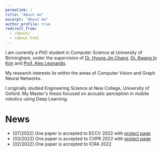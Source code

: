 ```yaml
---
permalink: /
title: "About me"
excerpt: "About me"
author_profile: true
redirect_from: 
  - /about/
  - /about.html
---
```


I am currently a PhD student in Computer Science at University of Birmingham, under the supervision of [Dr. Hyung Jin Chang](https://hyungjinchang.wordpress.com/), [Dr. Kwang In Kim](https://sites.google.com/view/kimki) and [Prof. Ales Leonardis](https://www.cs.bham.ac.uk/~leonarda/).

My research interests lie within the areas of Computer Vision and Graph Neural Networks.

I originally studied Engineering Science at New College, University of Oxford. My Master's thesis focused on acoustic perception in mobile robotics using Deep Learning.


News
======
* [07/2022] One paper is accepted to ECCV 2022 with [project page](https://eldentse.github.io/s2contact/)
* [03/2022] One paper is accepted to CVPR 2022 with [project page](https://eldentse.github.io/collab-hand-object/)
* [02/2022] One paper is accepted to ICRA 2022


<script type='text/javascript' id='clustrmaps' src='//cdn.clustrmaps.com/map_v2.js?cl=ffffff&w=400&t=m&d=oDMO4ty9grJbf6V352eXstUOCsa1K5aexNbsVGVLzG8'></script>

